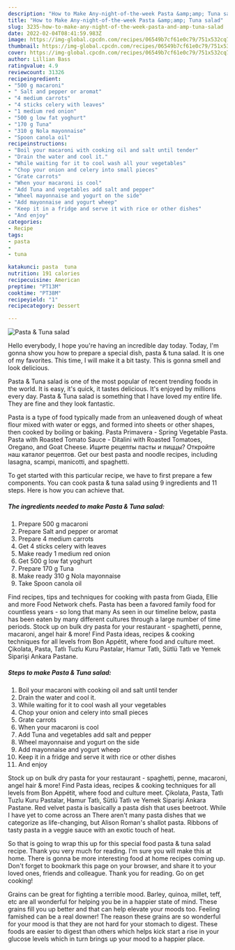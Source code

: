 ```yaml
---
description: "How to Make Any-night-of-the-week Pasta &amp;amp; Tuna salad"
title: "How to Make Any-night-of-the-week Pasta &amp;amp; Tuna salad"
slug: 3235-how-to-make-any-night-of-the-week-pasta-and-amp-tuna-salad
date: 2022-02-04T08:41:59.983Z
image: https://img-global.cpcdn.com/recipes/06549b7cf61e0c79/751x532cq70/pasta-tuna-salad-recipe-main-photo.jpg
thumbnail: https://img-global.cpcdn.com/recipes/06549b7cf61e0c79/751x532cq70/pasta-tuna-salad-recipe-main-photo.jpg
cover: https://img-global.cpcdn.com/recipes/06549b7cf61e0c79/751x532cq70/pasta-tuna-salad-recipe-main-photo.jpg
author: Lillian Bass
ratingvalue: 4.9
reviewcount: 31326
recipeingredient:
- "500 g macaroni"
- " Salt and pepper or aromat"
- "4 medium carrots"
- "4 sticks celery with leaves"
- "1 medium red onion"
- "500 g low fat yoghurt"
- "170 g Tuna"
- "310 g Nola mayonnaise"
- "Spoon canola oil"
recipeinstructions:
- "Boil your macaroni with cooking oil and salt until tender"
- "Drain the water and cool it."
- "While waiting for it to cool wash all your vegetables"
- "Chop your onion and celery into small pieces"
- "Grate carrots"
- "When your macaroni is cool"
- "Add Tuna and vegetables add salt and pepper"
- "Wheel mayonnaise and yogurt on the side"
- "Add mayonnaise and yogurt wheep"
- "Keep it in a fridge and serve it with rice or other dishes"
- "And enjoy"
categories:
- Recipe
tags:
- pasta
- 
- tuna

katakunci: pasta  tuna 
nutrition: 191 calories
recipecuisine: American
preptime: "PT13M"
cooktime: "PT38M"
recipeyield: "1"
recipecategory: Dessert

---
```



![Pasta &amp; Tuna salad](https://img-global.cpcdn.com/recipes/06549b7cf61e0c79/751x532cq70/pasta-tuna-salad-recipe-main-photo.jpg)

Hello everybody, I hope you're having an incredible day today. Today, I'm gonna show you how to prepare a special dish, pasta &amp; tuna salad. It is one of my favorites. This time, I will make it a bit tasty. This is gonna smell and look delicious.

Pasta &amp; Tuna salad is one of the most popular of recent trending foods in the world. It is easy, it's quick, it tastes delicious. It's enjoyed by millions every day. Pasta &amp; Tuna salad is something that I have loved my entire life. They are fine and they look fantastic.

Pasta is a type of food typically made from an unleavened dough of wheat flour mixed with water or eggs, and formed into sheets or other shapes, then cooked by boiling or baking. Pasta Primavera - Spring Vegetable Pasta. Pasta with Roasted Tomato Sauce - Ditalini with Roasted Tomatoes, Oregano, and Goat Cheese. Ищите рецепты пасты и пиццы? Откройте наш каталог рецептов. Get our best pasta and noodle recipes, including lasagna, scampi, manicotti, and spaghetti.


To get started with this particular recipe, we have to first prepare a few components. You can cook pasta &amp; tuna salad using 9 ingredients and 11 steps. Here is how you can achieve that.

<!--inarticleads1-->

##### The ingredients needed to make Pasta &amp; Tuna salad:

1. Prepare 500 g macaroni
1. Prepare  Salt and pepper or aromat
1. Prepare 4 medium carrots
1. Get 4 sticks celery with leaves
1. Make ready 1 medium red onion
1. Get 500 g low fat yoghurt
1. Prepare 170 g Tuna
1. Make ready 310 g Nola mayonnaise
1. Take Spoon canola oil


Find recipes, tips and techniques for cooking with pasta from Giada, Ellie and more Food Network chefs. Pasta has been a favored family food for countless years - so long that many As seen in our timeline below, pasta has been eaten by many different cultures through a large number of time periods. Stock up on bulk dry pasta for your restaurant - spaghetti, penne, macaroni, angel hair &amp; more! Find Pasta ideas, recipes &amp; cooking techniques for all levels from Bon Appétit, where food and culture meet. Çikolata, Pasta, Tatlı Tuzlu Kuru Pastalar, Hamur Tatlı, Sütlü Tatlı ve Yemek Siparişi Ankara Pastane. 

<!--inarticleads2-->

##### Steps to make Pasta &amp; Tuna salad:

1. Boil your macaroni with cooking oil and salt until tender
1. Drain the water and cool it.
1. While waiting for it to cool wash all your vegetables
1. Chop your onion and celery into small pieces
1. Grate carrots
1. When your macaroni is cool
1. Add Tuna and vegetables add salt and pepper
1. Wheel mayonnaise and yogurt on the side
1. Add mayonnaise and yogurt wheep
1. Keep it in a fridge and serve it with rice or other dishes
1. And enjoy


Stock up on bulk dry pasta for your restaurant - spaghetti, penne, macaroni, angel hair &amp; more! Find Pasta ideas, recipes &amp; cooking techniques for all levels from Bon Appétit, where food and culture meet. Çikolata, Pasta, Tatlı Tuzlu Kuru Pastalar, Hamur Tatlı, Sütlü Tatlı ve Yemek Siparişi Ankara Pastane. Red velvet pasta is basically a pasta dish that uses beetroot. While I have yet to come across an There aren&#39;t many pasta dishes that we categorize as life-changing, but Alison Roman&#39;s shallot pasta. Ribbons of tasty pasta in a veggie sauce with an exotic touch of heat. 

So that is going to wrap this up for this special food pasta &amp; tuna salad recipe. Thank you very much for reading. I'm sure you will make this at home. There is gonna be more interesting food at home recipes coming up. Don't forget to bookmark this page on your browser, and share it to your loved ones, friends and colleague. Thank you for reading. Go on get cooking!

Grains can be great for fighting a terrible mood. Barley, quinoa, millet, teff, etc are all wonderful for helping you be in a happier state of mind. These grains fill you up better and that can help elevate your moods too. Feeling famished can be a real downer! The reason these grains are so wonderful for your mood is that they are not hard for your stomach to digest. These foods are easier to digest than others which helps kick start a rise in your glucose levels which in turn brings up your mood to a happier place.
